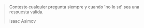 <html><body><blockquote>Contesto cualquier pregunta siempre y cuando 'no lo sé' sea una respuesta válida.

Isaac Asimov</blockquote>



</body></html>